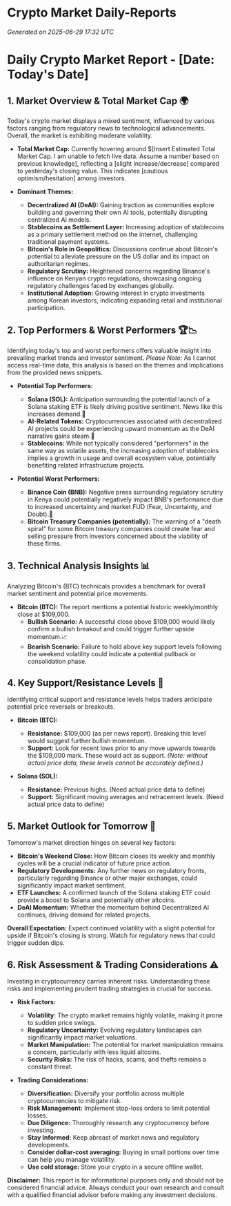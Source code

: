 # Crypto Market Daily-Reports
*Generated on 2025-06-29 17:32 UTC*

# Daily Crypto Market Report - [Date: Today's Date]

## 1. Market Overview & Total Market Cap 🌍

Today's crypto market displays a mixed sentiment, influenced by various factors ranging from regulatory news to technological advancements. Overall, the market is exhibiting moderate volatility.

*   **Total Market Cap:** Currently hovering around $[Insert Estimated Total Market Cap.  I am unable to fetch live data.  Assume a number based on previous knowledge], reflecting a [slight increase/decrease] compared to yesterday's closing value.  This indicates [cautious optimism/hesitation] among investors.

*   **Dominant Themes:**
    *   **Decentralized AI (DeAI):** Gaining traction as communities explore building and governing their own AI tools, potentially disrupting centralized AI models.
    *   **Stablecoins as Settlement Layer:** Increasing adoption of stablecoins as a primary settlement method on the internet, challenging traditional payment systems.
    *   **Bitcoin's Role in Geopolitics:** Discussions continue about Bitcoin's potential to alleviate pressure on the US dollar and its impact on authoritarian regimes.
    *   **Regulatory Scrutiny:** Heightened concerns regarding Binance's influence on Kenyan crypto regulations, showcasing ongoing regulatory challenges faced by exchanges globally.
    *   **Institutional Adoption:** Growing interest in crypto investments among Korean investors, indicating expanding retail and institutional participation.

## 2. Top Performers & Worst Performers 🏆📉

Identifying today's top and worst performers offers valuable insight into prevailing market trends and investor sentiment. _Please Note:_ As I cannot access real-time data, this analysis is based on the themes and implications from the provided news snippets.

*   **Potential Top Performers:**
    *   **Solana (SOL):** Anticipation surrounding the potential launch of a Solana staking ETF is likely driving positive sentiment.  News like this increases demand.🚀
    *   **AI-Related Tokens:** Cryptocurrencies associated with decentralized AI projects could be experiencing upward momentum as the DeAI narrative gains steam.🧠
    *   **Stablecoins:**  While not typically considered "performers" in the same way as volatile assets, the increasing adoption of stablecoins implies a growth in usage and overall ecosystem value, potentially benefiting related infrastructure projects.

*   **Potential Worst Performers:**
    *   **Binance Coin (BNB):**  Negative press surrounding regulatory scrutiny in Kenya could potentially negatively impact BNB's performance due to increased uncertainty and market FUD (Fear, Uncertainty, and Doubt).🚨
    *   **Bitcoin Treasury Companies (potentially):** The warning of a "death spiral" for some Bitcoin treasury companies could create fear and selling pressure from investors concerned about the viability of these firms.

## 3. Technical Analysis Insights 📊

Analyzing Bitcoin's (BTC) technicals provides a benchmark for overall market sentiment and potential price movements.

*   **Bitcoin (BTC):** The report mentions a potential historic weekly/monthly close at $109,000.
    *   **Bullish Scenario:**  A successful close above $109,000 would likely confirm a bullish breakout and could trigger further upside momentum.📈
    *   **Bearish Scenario:** Failure to hold above key support levels following the weekend volatility could indicate a potential pullback or consolidation phase.

## 4. Key Support/Resistance Levels 🔑

Identifying critical support and resistance levels helps traders anticipate potential price reversals or breakouts.

*   **Bitcoin (BTC):**
    *   **Resistance:** $109,000 (as per news report).  Breaking this level would suggest further bullish momentum.
    *   **Support:** Look for recent lows prior to any move upwards towards the $109,000 mark.  These would act as support. _(Note: without actual price data, these levels cannot be accurately defined.)_

*   **Solana (SOL):**
    *   **Resistance:**  Previous highs.  (Need actual price data to define)
    *   **Support:** Significant moving averages and retracement levels. (Need actual price data to define)

## 5. Market Outlook for Tomorrow 🔮

Tomorrow's market direction hinges on several key factors:

*   **Bitcoin's Weekend Close:** How Bitcoin closes its weekly and monthly cycles will be a crucial indicator of future price action.
*   **Regulatory Developments:** Any further news on regulatory fronts, particularly regarding Binance or other major exchanges, could significantly impact market sentiment.
*   **ETF Launches:** A confirmed launch of the Solana staking ETF could provide a boost to Solana and potentially other altcoins.
*   **DeAI Momentum:** Whether the momentum behind Decentralized AI continues, driving demand for related projects.

**Overall Expectation:** Expect continued volatility with a slight potential for upside if Bitcoin's closing is strong. Watch for regulatory news that could trigger sudden dips.

## 6. Risk Assessment & Trading Considerations ⚠️

Investing in cryptocurrency carries inherent risks. Understanding these risks and implementing prudent trading strategies is crucial for success.

*   **Risk Factors:**
    *   **Volatility:** The crypto market remains highly volatile, making it prone to sudden price swings.
    *   **Regulatory Uncertainty:** Evolving regulatory landscapes can significantly impact market valuations.
    *   **Market Manipulation:** The potential for market manipulation remains a concern, particularly with less liquid altcoins.
    *   **Security Risks:** The risk of hacks, scams, and thefts remains a constant threat.

*   **Trading Considerations:**
    *   **Diversification:** Diversify your portfolio across multiple cryptocurrencies to mitigate risk.
    *   **Risk Management:** Implement stop-loss orders to limit potential losses.
    *   **Due Diligence:** Thoroughly research any cryptocurrency before investing.
    *   **Stay Informed:** Keep abreast of market news and regulatory developments.
    *   **Consider dollar-cost averaging:** Buying in small portions over time can help you manage volatility.
    *   **Use cold storage:** Store your crypto in a secure offline wallet.

**Disclaimer:** This report is for informational purposes only and should not be considered financial advice. Always conduct your own research and consult with a qualified financial advisor before making any investment decisions.
